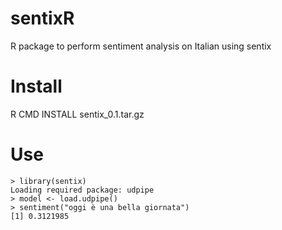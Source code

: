 # sentixR
R package to perform sentiment analysis on Italian using sentix

# Install

R CMD INSTALL sentix_0.1.tar.gz

# Use

    > library(sentix)
    Loading required package: udpipe
    > model <- load.udpipe()
    > sentiment("oggi è una bella giornata")
    [1] 0.3121985
